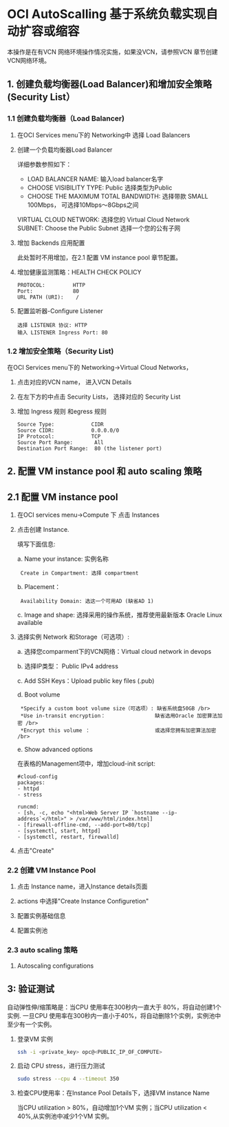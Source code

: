 # OCI AutoScalling 基于系统负载实现自动扩容或缩容

本操作是在有VCN 网络环境操作情况实施，如果没VCN，请参照VCN 章节创建VCN网络环境。

## 1. 创建负载均衡器(Load Balancer)和增加安全策略(Security List）

### 1.1 创建负载均衡器（Load Balancer)

1. 在OCI Services menu下的 Networking中 选择 Load Balancers

2. 创建一个负载均衡器Load Balancer

    详细参数参照如下：</br>
    * LOAD BALANCER NAME: 输入load balancer名字</br>
    * CHOOSE VISIBILITY TYPE: Public  选择类型为Public</br>
    * CHOOSE THE MAXIMUM TOTAL BANDWIDTH: 选择带款 SMALL 100Mbps， 可选择10Mbps～8Gbps之间</br>

    VIRTUAL CLOUD NETWORK: 选择您的 Virtual Cloud Network </br>
    SUBNET: Choose the Public Subnet 选择一个您的公有子网 </br>

3. 增加 Backends 应用配置

   此处暂时不用增加，在2.1 配置 VM instance pool 章节配置。

4. 增加健康监测策略：HEALTH CHECK POLICY

    ```text
    PROTOCOL:         HTTP
    Port:             80 
    URL PATH (URI):    /
    ```

   
5. 配置监听器-Configure Listener

    ```text
    选择 LISTENER 协议: HTTP
    输入 LISTENER Ingress Port: 80
    ```
### 1.2 增加安全策略（Security List)

在OCI Services menu下的 Networking->Virtual Cloud Networks，

1. 点击对应的VCN name， 进入VCN Details
2. 在左下方的中点击 Security Lists， 选择对应的 Security List
3. 增加 Ingress 规则 和egress 规则

    ```text
    Source Type:            CIDR
    Source CIDR:            0.0.0.0/0
    IP Protocol:            TCP 
    Source Port Range:       All
    Destination Port Range:  80 (the listener port)
    ```

## 2. 配置 VM instance pool 和 auto scaling 策略

## 2.1 配置 VM instance pool

1. 在OCI services menu->Compute 下 点击 Instances

2. 点击创建 Instance.  

    填写下面信息:

    a. Name your instance: 实例名称

        Create in Compartment: 选择 compartment

    b. Placement：

        Availability Domain: 选这一个可用AD (缺省AD 1)

    c. Image and shape: 选择采用的操作系统，推荐使用最新版本 Oracle Linux available

3. 选择实例 Network 和Storage（可选项）:

    a. 选择您comparment下的VCN网络：Virtual cloud network in devops

    b. 选择IP类型： Public IPv4 address 

    c. Add SSH Keys：Upload public key files (.pub) </br>

    d. Boot volume

        *Specify a custom boot volume size（可选项）: 缺省系统盘50GB /br>
        *Use in-transit encryption：                缺省选用Oracle 加密算法加密 /br>
        *Encrypt this volume ：                     或选择您拥有加密算法加密 /br>

    e. Show advanced options

    在表格的Management项中，增加cloud-init script:

    ```text
    #cloud-config
    packages:
    - httpd
    - stress

    runcmd:
    - [sh, -c, echo "<html>Web Server IP `hostname --ip-address`</html>" > /var/www/html/index.html]
    - [firewall-offline-cmd, --add-port=80/tcp]
    - [systemctl, start, httpd]
    - [systemctl, restart, firewalld]
    ```

3. 点击"Create"

### 2.2 创建 VM Instance Pool

1. 点击 Instance name，进入Instance details页面

2. actions 中选择"Create Instance Configuretion"

3. 配置实例基础信息

4. 配置实例池

### 2.3 auto scaling 策略

1. Autoscaling configurations

## 3: 验证测试

自动弹性伸/缩策略是：当CPU 使用率在300秒内一直大于 80%，将自动创建1个实例. 一旦CPU 使用率在300秒内一直小于40%，将自动删除1个实例，实例池中至少有一个实例。

1. 登录VM 实例

    ```bash
    ssh -i <private_key> opc@<PUBLIC_IP_OF_COMPUTE>
    ```

2. 启动 CPU stress，进行压力测试

    ```bash
    sudo stress --cpu 4 --timeout 350
    ```

3. 检查CPU使用率：在Instance Pool Details下，选择VM instance Name

    当CPU utilization > 80%，自动增加1个VM 实例；当CPU utilization < 40%,从实例池中减少1个VM 实例。
